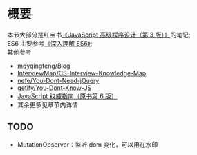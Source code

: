 # 概要

本节大部分是红宝书[《JavaScript 高级程序设计（第 3 版）》](http://www.ituring.com.cn/book/946)的笔记;  
ES6 主要参考[《深入理解 ES6》](https://sagittarius-rev.gitbooks.io/understanding-ecmascript-6-zh-ver/content/);  
其他参考

- [mqyqingfeng/Blog](https://github.com/mqyqingfeng/Blog)
- [InterviewMap/CS-Interview-Knowledge-Map](https://github.com/InterviewMap/CS-Interview-Knowledge-Map)
- [nefe/You-Dont-Need-jQuery](https://github.com/nefe/You-Dont-Need-jQuery)
- [getify/You-Dont-Know-JS](https://github.com/getify/You-Dont-Know-JS/tree/1ed-zh-CN)
- [JavaScript 权威指南（原书第 6 版）](https://www.amazon.cn/JavaScript%E6%9D%83%E5%A8%81%E6%8C%87%E5%8D%97-David-Flanagan/dp/B00E593MTS)
- 其余更多见章节内详情

## TODO
- MutationObserver：监听 dom 变化，可以用在水印
